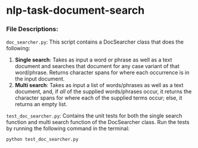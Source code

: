 # nlp-task-document-search

### File Descriptions:
`doc_searcher.py`: This script contains a DocSearcher class that does the following:

1. **Single search**: Takes as input a word or phrase as well as a text document and searches that document for any case variant of that word/phrase. 
Returns character spans for where each occurrence is in the input document.
2. **Multi search**: Takes as input a list of words/phrases as well as a text document, and, if *all* of the supplied words/phrases occur, 
it returns the character spans for where each of the supplied terms occur; else, it returns an empty list.

`test_doc_searcher.py`: Contains the unit tests for both the single search function and multi search function of the DocSearcher class.
Run the tests by running the following command in the terminal:
```
python test_doc_searcher.py
```
